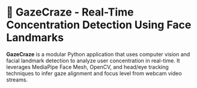 # 🧠 GazeCraze - Real-Time Concentration Detection Using Face Landmarks

**GazeCraze** is a modular Python application that uses computer vision and facial landmark detection to analyze user concentration in real-time. It leverages MediaPipe Face Mesh, OpenCV, and head/eye tracking techniques to infer gaze alignment and focus level from webcam video streams.
